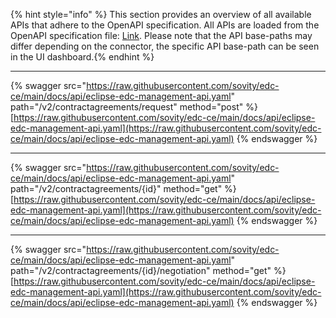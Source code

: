 {% hint style="info" %} This section provides an overview of all available APIs that adhere to the OpenAPI specification. All APIs are loaded from the OpenAPI specification file: <a href="https://raw.githubusercontent.com/sovity/edc-ce/main/docs/api/eclipse-edc-management-api.yaml">Link</a>. Please note that the API base-paths may differ depending on the connector, the specific API base-path can be seen in the UI dashboard.{% endhint %}

---------------------------------------

{% swagger src="https://raw.githubusercontent.com/sovity/edc-ce/main/docs/api/eclipse-edc-management-api.yaml" path="/v2/contractagreements/request" method="post" %}
[https://raw.githubusercontent.com/sovity/edc-ce/main/docs/api/eclipse-edc-management-api.yaml](https://raw.githubusercontent.com/sovity/edc-ce/main/docs/api/eclipse-edc-management-api.yaml)
{% endswagger %}

---------------------------------------

{% swagger src="https://raw.githubusercontent.com/sovity/edc-ce/main/docs/api/eclipse-edc-management-api.yaml" path="/v2/contractagreements/{id}" method="get" %}
[https://raw.githubusercontent.com/sovity/edc-ce/main/docs/api/eclipse-edc-management-api.yaml](https://raw.githubusercontent.com/sovity/edc-ce/main/docs/api/eclipse-edc-management-api.yaml)
{% endswagger %}

---------------------------------------

{% swagger src="https://raw.githubusercontent.com/sovity/edc-ce/main/docs/api/eclipse-edc-management-api.yaml" path="/v2/contractagreements/{id}/negotiation" method="get" %}
[https://raw.githubusercontent.com/sovity/edc-ce/main/docs/api/eclipse-edc-management-api.yaml](https://raw.githubusercontent.com/sovity/edc-ce/main/docs/api/eclipse-edc-management-api.yaml)
{% endswagger %}
